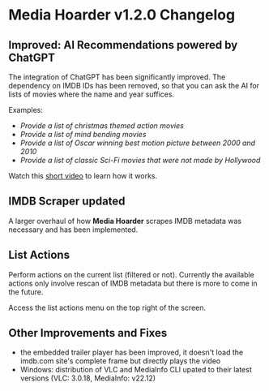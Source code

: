 # Media Hoarder v1.2.0 Changelog

## Improved: AI Recommendations powered by ChatGPT

The integration of ChatGPT has been significantly improved. The dependency on IMDB IDs has been removed, so that you can ask the AI for lists of movies where the name and year suffices.

Examples:

- _Provide a list of christmas themed action movies_
- _Provide a list of mind bending movies_
- _Provide a list of Oscar winning best motion picture between 2000 and 2010_
- _Provide a list of classic Sci-Fi movies that were not made by Hollywood_

Watch this [short video](https://www.youtube.com/watch?v=Pi2vfPpOEGQ) to learn how it works.

## IMDB Scraper updated

A larger overhaul of how **Media Hoarder** scrapes IMDB metadata was necessary and has been implemented.

## List Actions

Perform actions on the current list (filtered or not). Currently the available actions only involve rescan of IMDB metadata but there is more to come in the future.

Access the list actions menu on the top right of the screen.

## Other Improvements and Fixes

- the embedded trailer player has been improved, it doesn't load the imdb.com site's complete frame but directly plays the video
- Windows: distribution of VLC and MediaInfo CLI upated to their latest versions (VLC: 3.0.18, MediaInfo: v22.12)
